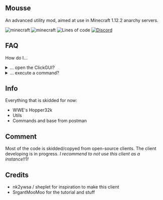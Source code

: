 ## Mousse
An advanced utility mod, aimed at use in Minecraft 1.12.2 anarchy servers.

![minecraft](https://img.shields.io/badge/Minecraft-1.12.2-blue)
![minecraft](https://img.shields.io/badge/Keybind-none-pink)
![Lines of code](https://img.shields.io/tokei/lines/github/Snoworange420/Mousse?color=lightcoral&label=lines%20of%20code)
[![Discord](https://img.shields.io/discord/990352366010245130?color=skyblue&logo=discord&logoColor=white)](https://discord.gg/Xp4ZZy9Ah3)

## FAQ

How do I...

<details>
  <summary>... open the ClickGUI?</summary>

> The default keybind is not set. You can set the keybind in the Minecraft ingame keybind setting menu.

</details>

<details>
  <summary>... execute a command?</summary>

> Use the ingame chat with the prefix `&`.

</details>

## Info
Everything that is skidded for now:
- WWE's Hopper32k
- Utils
- Commands and base from postman

## Comment
Most of the code is skidded/copyed from open-source clients. The client developing is in progress.
*I recommend to not use this client as a instance!!1!*

## Credits
- nk2ywsa / sheplet for inspiration to make this client
- SrgantMooMoo for the tutorial and stuff
